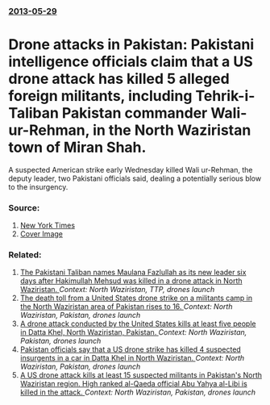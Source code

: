 ### [2013-05-29](/news/2013/05/29/index.md)

# Drone attacks in Pakistan: Pakistani intelligence officials claim that a US drone attack has killed 5 alleged foreign militants, including Tehrik-i-Taliban Pakistan commander Wali-ur-Rehman, in the North Waziristan town of Miran Shah. 

A suspected American strike early Wednesday killed Wali ur-Rehman, the deputy leader, two Pakistani officials said, dealing a potentially serious blow to the insurgency.


### Source:

1. [New York Times](http://www.nytimes.com/2013/05/30/world/asia/drone-strike-hits-near-pakistani-afghan-border.html?_r=0)
1. [Cover Image](https://static01.nyt.com/images/2013/05/30/world/asia/30pakistan/30pakistan-videoLarge.jpg)

### Related:

1. [The Pakistani Taliban names Maulana Fazlullah as its new leader six days after Hakimullah Mehsud was killed in a drone attack in North Waziristan. ](/news/2013/11/7/the-pakistani-taliban-names-maulana-fazlullah-as-its-new-leader-six-days-after-hakimullah-mehsud-was-killed-in-a-drone-attack-in-north-wazir.md) _Context: North Waziristan, TTP, drones launch_
2. [The death toll from a United States drone strike on a militants camp in the North Waziristan area of Pakistan rises to 16. ](/news/2013/07/3/the-death-toll-from-a-united-states-drone-strike-on-a-militants-camp-in-the-north-waziristan-area-of-pakistan-rises-to-16.md) _Context: North Waziristan, Pakistan, drones launch_
3. [A drone attack conducted by the United States kills at least five people in Datta Khel, North Waziristan, Pakistan. ](/news/2013/04/14/a-drone-attack-conducted-by-the-united-states-kills-at-least-five-people-in-datta-khel-north-waziristan-pakistan.md) _Context: North Waziristan, Pakistan, drones launch_
4. [Pakistan officials say that a US drone strike has killed 4 suspected insurgents in a car in Datta Khel in North Waziristan. ](/news/2013/03/22/pakistan-officials-say-that-a-us-drone-strike-has-killed-4-suspected-insurgents-in-a-car-in-datta-khel-in-north-waziristan.md) _Context: North Waziristan, Pakistan, drones launch_
5. [A US drone attack kills at least 15 suspected militants in Pakistan's North Waziristan region. High ranked al-Qaeda official Abu Yahya al-Libi is killed in the attack. ](/news/2012/06/4/a-us-drone-attack-kills-at-least-15-suspected-militants-in-pakistan-s-north-waziristan-region-high-ranked-al-qaeda-official-abu-yahya-al-li.md) _Context: North Waziristan, Pakistan, drones launch_
